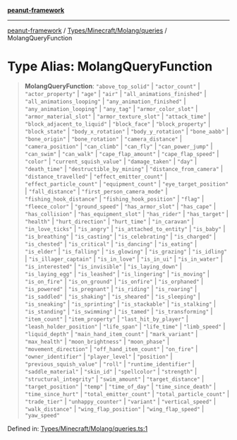 [**peanut-framework**](../../../../../README.md)

***

[peanut-framework](../../../../../modules.md) / [Types/Minecraft/Molang/queries](../README.md) / MolangQueryFunction

# Type Alias: MolangQueryFunction

> **MolangQueryFunction**: `"above_top_solid"` \| `"actor_count"` \| `"actor_property"` \| `"age"` \| `"air"` \| `"all_animations_finished"` \| `"all_animations_looping"` \| `"any_animation_finished"` \| `"any_animation_looping"` \| `"any_tag"` \| `"armor_color_slot"` \| `"armor_material_slot"` \| `"armor_texture_slot"` \| `"attack_time"` \| `"block_adjacent_to_liquid"` \| `"block_face"` \| `"block_property"` \| `"block_state"` \| `"body_x_rotation"` \| `"body_y_rotation"` \| `"bone_aabb"` \| `"bone_origin"` \| `"bone_rotation"` \| `"camera_distance"` \| `"camera_position"` \| `"can_climb"` \| `"can_fly"` \| `"can_power_jump"` \| `"can_swim"` \| `"can_walk"` \| `"cape_flap_amount"` \| `"cape_flap_speed"` \| `"color"` \| `"current_squish_value"` \| `"damage_taken"` \| `"day"` \| `"death_time"` \| `"destructible_by_mining"` \| `"distance_from_camera"` \| `"distance_travelled"` \| `"effect_emitter_count"` \| `"effect_particle_count"` \| `"equipment_count"` \| `"eye_target_position"` \| `"fall_distance"` \| `"first_person_camera_mode"` \| `"fishing_hook_distance"` \| `"fishing_hook_position"` \| `"flag"` \| `"fleece_color"` \| `"ground_speed"` \| `"has_armor_slot"` \| `"has_cape"` \| `"has_collision"` \| `"has_equipment_slot"` \| `"has_rider"` \| `"has_target"` \| `"health"` \| `"hurt_direction"` \| `"hurt_time"` \| `"in_caravan"` \| `"in_love_ticks"` \| `"is_angry"` \| `"is_attached_to_entity"` \| `"is_baby"` \| `"is_breathing"` \| `"is_casting"` \| `"is_celebrating"` \| `"is_charged"` \| `"is_chested"` \| `"is_critical"` \| `"is_dancing"` \| `"is_eating"` \| `"is_elder"` \| `"is_falling"` \| `"is_glowing"` \| `"is_grazing"` \| `"is_idling"` \| `"is_illager_captain"` \| `"is_in_love"` \| `"is_in_ui"` \| `"is_in_water"` \| `"is_interested"` \| `"is_invisible"` \| `"is_laying_down"` \| `"is_laying_egg"` \| `"is_leashed"` \| `"is_lingering"` \| `"is_moving"` \| `"is_on_fire"` \| `"is_on_ground"` \| `"is_onfire"` \| `"is_orphaned"` \| `"is_powered"` \| `"is_pregnant"` \| `"is_riding"` \| `"is_roaring"` \| `"is_saddled"` \| `"is_shaking"` \| `"is_sheared"` \| `"is_sleeping"` \| `"is_sneaking"` \| `"is_sprinting"` \| `"is_stackable"` \| `"is_stalking"` \| `"is_standing"` \| `"is_swimming"` \| `"is_tamed"` \| `"is_transforming"` \| `"item_count"` \| `"item_property"` \| `"last_hit_by_player"` \| `"leash_holder_position"` \| `"life_span"` \| `"life_time"` \| `"limb_speed"` \| `"liquid_depth"` \| `"main_hand_item_count"` \| `"mark_variant"` \| `"max_health"` \| `"moon_brightness"` \| `"moon_phase"` \| `"movement_direction"` \| `"off_hand_item_count"` \| `"on_fire"` \| `"owner_identifier"` \| `"player_level"` \| `"position"` \| `"previous_squish_value"` \| `"roll"` \| `"runtime_identifier"` \| `"saddle_material"` \| `"skin_id"` \| `"spellcolor"` \| `"strength"` \| `"structural_integrity"` \| `"swim_amount"` \| `"target_distance"` \| `"target_position"` \| `"temp"` \| `"time_of_day"` \| `"time_since_death"` \| `"time_since_hurt"` \| `"total_emitter_count"` \| `"total_particle_count"` \| `"trade_tier"` \| `"unhappy_counter"` \| `"variant"` \| `"vertical_speed"` \| `"walk_distance"` \| `"wing_flap_position"` \| `"wing_flap_speed"` \| `"yaw_speed"`

Defined in: [Types/Minecraft/Molang/queries.ts:1](https://github.com/palmmc/Peanut-Framework/blob/a953dc2db1f7e00237b91b5b1f38f50520700085/PeanutFramework/Types/Minecraft/Molang/queries.ts#L1)
